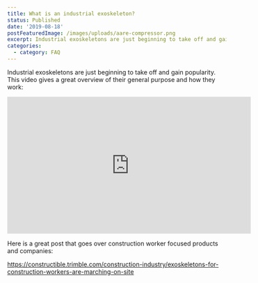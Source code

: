 ```yaml
---
title: What is an industrial exoskeleton?
status: Published
date: '2019-08-18'
postFeaturedImage: /images/uploads/aare-compressor.png
excerpt: Industrial exoskeletons are just beginning to take off and gain popularity.
categories:
  - category: FAQ
---
```

Industrial exoskeletons are just beginning to take off and gain popularity. This video gives a great overview of their general purpose and how they work:

<iframe width="560" height="315" src="https://www.youtube.com/embed/Z_pdZ1LW5iw" frameborder="0" allow="accelerometer; autoplay; encrypted-media; gyroscope; picture-in-picture" allowfullscreen></iframe>

Here is a great post that goes over construction worker focused products and companies:

<https://constructible.trimble.com/construction-industry/exoskeletons-for-construction-workers-are-marching-on-site>
